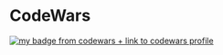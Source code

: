 # CodeWars
[![my badge from codewars + link to codewars profile](https://www.codewars.com/users/0limp/badges/large)](https://www.codewars.com/users/0limp)
